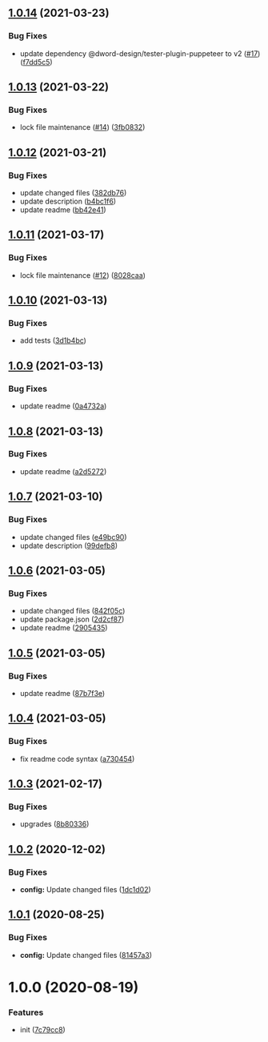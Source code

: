 ## [1.0.14](https://github.com/dword-design/nuxt-mail/compare/v1.0.13...v1.0.14) (2021-03-23)


### Bug Fixes

* update dependency @dword-design/tester-plugin-puppeteer to v2 ([#17](https://github.com/dword-design/nuxt-mail/issues/17)) ([f7dd5c5](https://github.com/dword-design/nuxt-mail/commit/f7dd5c5e39ae3a2408e74defa154dbcf873cf953))

## [1.0.13](https://github.com/dword-design/nuxt-mail/compare/v1.0.12...v1.0.13) (2021-03-22)


### Bug Fixes

* lock file maintenance ([#14](https://github.com/dword-design/nuxt-mail/issues/14)) ([3fb0832](https://github.com/dword-design/nuxt-mail/commit/3fb08321a37b5aedbf131cec8357ba141944a6ca))

## [1.0.12](https://github.com/dword-design/nuxt-mail/compare/v1.0.11...v1.0.12) (2021-03-21)


### Bug Fixes

* update changed files ([382db76](https://github.com/dword-design/nuxt-mail/commit/382db76a59430673840a09ac753d59065ed9e255))
* update description ([b4bc1f6](https://github.com/dword-design/nuxt-mail/commit/b4bc1f6a174d898235b587528553fe6a5cc45831))
* update readme ([bb42e41](https://github.com/dword-design/nuxt-mail/commit/bb42e418c98c019999eac501e74d6b686a1d6dc4))

## [1.0.11](https://github.com/dword-design/nuxt-mail/compare/v1.0.10...v1.0.11) (2021-03-17)


### Bug Fixes

* lock file maintenance ([#12](https://github.com/dword-design/nuxt-mail/issues/12)) ([8028caa](https://github.com/dword-design/nuxt-mail/commit/8028caaaa88464d0bf511a1696bb5731a3447baf))

## [1.0.10](https://github.com/dword-design/nuxt-mail/compare/v1.0.9...v1.0.10) (2021-03-13)


### Bug Fixes

* add tests ([3d1b4bc](https://github.com/dword-design/nuxt-mail/commit/3d1b4bce30eb720ec71029a71db8de9c569b0dea))

## [1.0.9](https://github.com/dword-design/nuxt-mail/compare/v1.0.8...v1.0.9) (2021-03-13)


### Bug Fixes

* update readme ([0a4732a](https://github.com/dword-design/nuxt-mail/commit/0a4732a18d03010c951b6ca84f9a577023c54143))

## [1.0.8](https://github.com/dword-design/nuxt-mail/compare/v1.0.7...v1.0.8) (2021-03-13)


### Bug Fixes

* update readme ([a2d5272](https://github.com/dword-design/nuxt-mail/commit/a2d52724d1c1000375f945cfcb87f2024b4b459d))

## [1.0.7](https://github.com/dword-design/nuxt-mail/compare/v1.0.6...v1.0.7) (2021-03-10)


### Bug Fixes

* update changed files ([e49bc90](https://github.com/dword-design/nuxt-mail/commit/e49bc90e2e5113dcf81fe19dbbdc69603c795254))
* update description ([99defb8](https://github.com/dword-design/nuxt-mail/commit/99defb82cfb1774b3f15410f9c01cf031647d1fb))

## [1.0.6](https://github.com/dword-design/nuxt-mail/compare/v1.0.5...v1.0.6) (2021-03-05)


### Bug Fixes

* update changed files ([842f05c](https://github.com/dword-design/nuxt-mail/commit/842f05cb1c1b927bcf539bef987a1870639051cb))
* update package.json ([2d2cf87](https://github.com/dword-design/nuxt-mail/commit/2d2cf8783b368b08f9532e513900d9d8c2698558))
* update readme ([2905435](https://github.com/dword-design/nuxt-mail/commit/29054352598364163f4af5d0a1d1ffdd475a6b5b))

## [1.0.5](https://github.com/dword-design/nuxt-mail/compare/v1.0.4...v1.0.5) (2021-03-05)


### Bug Fixes

* update readme ([87b7f3e](https://github.com/dword-design/nuxt-mail/commit/87b7f3e44af9ae717efbcc728cbf8e602774aa59))

## [1.0.4](https://github.com/dword-design/nuxt-mail/compare/v1.0.3...v1.0.4) (2021-03-05)


### Bug Fixes

* fix readme code syntax ([a730454](https://github.com/dword-design/nuxt-mail/commit/a73045453a02ec2db024016bcc8542617be53426))

## [1.0.3](https://github.com/dword-design/nuxt-mail/compare/v1.0.2...v1.0.3) (2021-02-17)


### Bug Fixes

* upgrades ([8b80336](https://github.com/dword-design/nuxt-mail/commit/8b8033676b2b24d92046f3d6859af84e12b5c226))

## [1.0.2](https://github.com/dword-design/nuxt-mail/compare/v1.0.1...v1.0.2) (2020-12-02)


### Bug Fixes

* **config:** Update changed files ([1dc1d02](https://github.com/dword-design/nuxt-mail/commit/1dc1d02709c2b6b0ef340981e9b7e414f0f35c91))

## [1.0.1](https://github.com/dword-design/nuxt-mail/compare/v1.0.0...v1.0.1) (2020-08-25)


### Bug Fixes

* **config:** Update changed files ([81457a3](https://github.com/dword-design/nuxt-mail/commit/81457a3581b3c4ee54a6ab198957349363d2decc))

# 1.0.0 (2020-08-19)


### Features

* init ([7c79cc8](https://github.com/dword-design/nuxt-mail/commit/7c79cc8d959f2d63dbf90c642ec23f6369e7892d))
